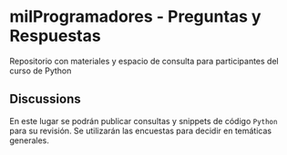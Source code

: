 # milProgramadores - Preguntas y Respuestas

Repositorio con materiales y espacio de consulta para participantes del curso de Python

## Discussions

En este lugar se podrán publicar consultas y snippets de código `Python` para su revisión. Se utilizarán las encuestas para decidir en temáticas generales. 
